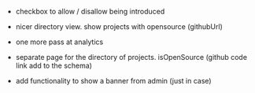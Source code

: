- checkbox to allow / disallow being introduced

- nicer directory view. show projects with opensource (githubUrl)

- one more pass at analytics

- separate page for the directory of projects. isOpenSource (github code link add to the schema)

- add functionality to show a banner from admin (just in case)
